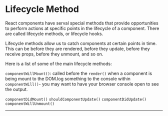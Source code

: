 # Lifecycle Method
React components have serval special methods that provide opportunities to perform actions at specific points in the lifecycle of a component. There are called lifecycle methods, or lifecycle hooks.

Lifecycle methods allow us to catch components at certain points in time. This can be before they are rendered, before they update, before they receive props, before they unmount, and so on.

Here is a list of some of the main lifecycle methods:

`componentWillMount()`: called before the `render()` when a component is being mount to the DOM.log something to the console within `componentWill()`- you may want to have your browser console open to see the output.

`componentDidMount()`
`shouldComponentUpdate()` 
`componentDidUpdate()`
`componentWillUnmount()`

---

